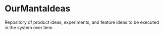 OurMantaIdeas
=============

Repository of product ideas, experiments, and feature ideas to be executed in the system over time.
